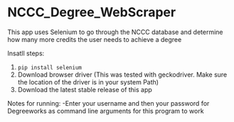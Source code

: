 # NCCC_Degree_WebScraper
This app uses Selenium to go through the NCCC database and determine how many more credits the user needs to achieve a degree

Insatll steps:
1. `pip install selenium`
2. Download browser driver (This was tested with geckodriver. Make sure the location of the driver is in your system Path)
3. Download the latest stable release of this app


Notes for running:
-Enter your username and then your password for Degreeworks as command line arguments for this program to work
